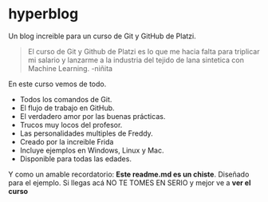 # hyperblog 
Un blog increible para un curso de Git y GitHub de Platzi.
> El curso de Git y Github de Platzi es lo que me hacia falta para triplicar mi salario y lanzarme a la industria del tejido de lana sintetica con Machine Learning.
> -niñita

En este curso vemos de todo.
* Todos los comandos de Git.
* El flujo de trabajo en GitHub.
* El verdadero amor por las buenas prácticas.
* Trucos muy locos del profesor.
* Las personalidades multiples de Freddy.
* Creado por la increible Frida
* Incluye ejemplos en Windows, Linux y Mac.
* Disponible para todas las edades.

Y como un amable recordatorio: **Este readme.md es un chiste**. Diseñado para el ejemplo. Si llegas acá NO TE TOMES EN SERIO y mejor ve a **ver el curso**
